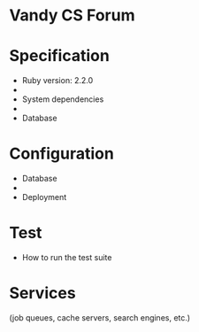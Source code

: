 Vandy CS Forum 
==

# Specification

* Ruby version: 2.2.0
* 
* System dependencies
* 
* Database

# Configuration

* Database
*
* Deployment

# Test

* How to run the test suite

# Services
(job queues, cache servers, search engines, etc.)
